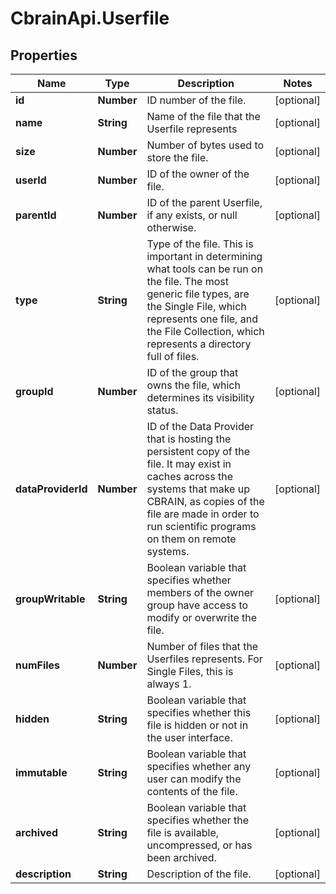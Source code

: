 # CbrainApi.Userfile

## Properties
Name | Type | Description | Notes
------------ | ------------- | ------------- | -------------
**id** | **Number** | ID number of the file. | [optional] 
**name** | **String** | Name of the file that the Userfile represents | [optional] 
**size** | **Number** | Number of bytes used to store the file. | [optional] 
**userId** | **Number** | ID of the owner of the file. | [optional] 
**parentId** | **Number** | ID of the parent Userfile, if any exists, or null otherwise. | [optional] 
**type** | **String** | Type of the file. This is important in determining what tools can be run on the file. The most generic file types, are the Single File, which represents one file, and the File Collection, which represents a directory full of files. | [optional] 
**groupId** | **Number** | ID of the group that owns the file, which determines its visibility status. | [optional] 
**dataProviderId** | **Number** | ID of the Data Provider that is hosting the persistent copy of the file. It may exist in caches across the systems that make up CBRAIN, as copies of the file are made in order to run scientific programs on them on remote systems. | [optional] 
**groupWritable** | **String** | Boolean variable that specifies whether members of the owner group have access to modify or overwrite the file. | [optional] 
**numFiles** | **Number** | Number of files that the Userfiles represents. For Single Files, this is always 1. | [optional] 
**hidden** | **String** | Boolean variable that specifies whether this file is hidden or not in the user interface. | [optional] 
**immutable** | **String** | Boolean variable that specifies whether any user can modify the contents of the file. | [optional] 
**archived** | **String** | Boolean variable that specifies whether the file is available, uncompressed, or has been archived. | [optional] 
**description** | **String** | Description of the file. | [optional] 



